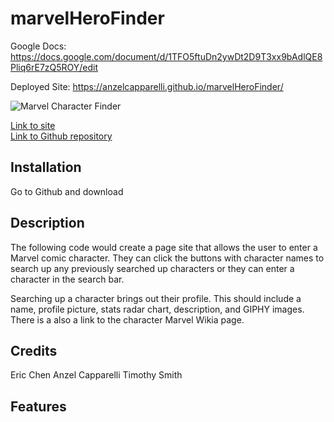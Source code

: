 # marvelHeroFinder


Google Docs: https://docs.google.com/document/d/1TFO5ftuDn2ywDt2D9T3xx9bAdlQE8Pliq6rE7zQ5ROY/edit

Deployed Site: https://anzelcapparelli.github.io/marvelHeroFinder/


![Marvel Character Finder](./Assets/_____.png)

[Link to site](https://ericchen96.github.io/Weather_Dashboard/) <br>
[Link to Github repository](https://github.com/anzelcapparelli/marvelHeroFinder/)

## Installation

Go to Github and download

## Description

The following code would create a page site that allows the user to enter a Marvel comic character. They can click the buttons with character names to search up any previously searched up characters or they can enter a character in the search bar.

Searching up a character brings out their profile. This should include a name, profile picture, stats radar chart, description, and GIPHY images. There is a also a link to the character Marvel Wikia page. 

## Credits
Eric Chen
Anzel Capparelli
Timothy Smith

## Features